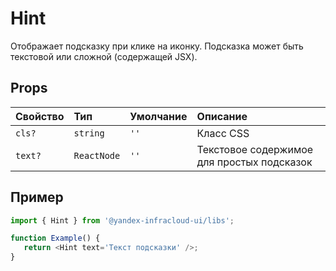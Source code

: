 # Hint

Отображает подсказку при клике на иконку. Подсказка может быть текстовой или сложной (содержащей JSX).

## Props

| Свойство | Тип         | Умолчание | Описание                                   |
| :------- | :---------- | :-------- | :----------------------------------------- |
| `cls?`   | `string`    | `''`      | Класс CSS                                  |
| `text?`  | `ReactNode` | `''`      | Текстовое содержимое для простых подсказок |

## Пример

```typescript jsx
import { Hint } from '@yandex-infracloud-ui/libs';

function Example() {
   return <Hint text='Текст подсказки' />;
}
```

<!-- STORY -->
